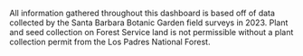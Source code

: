 All information gathered throughout this dashboard is based off of data collected by the Santa Barbara Botanic Garden field surveys in 2023. Plant and seed collection on Forest Service land is not permissible without a plant collection permit from the Los Padres National Forest.
